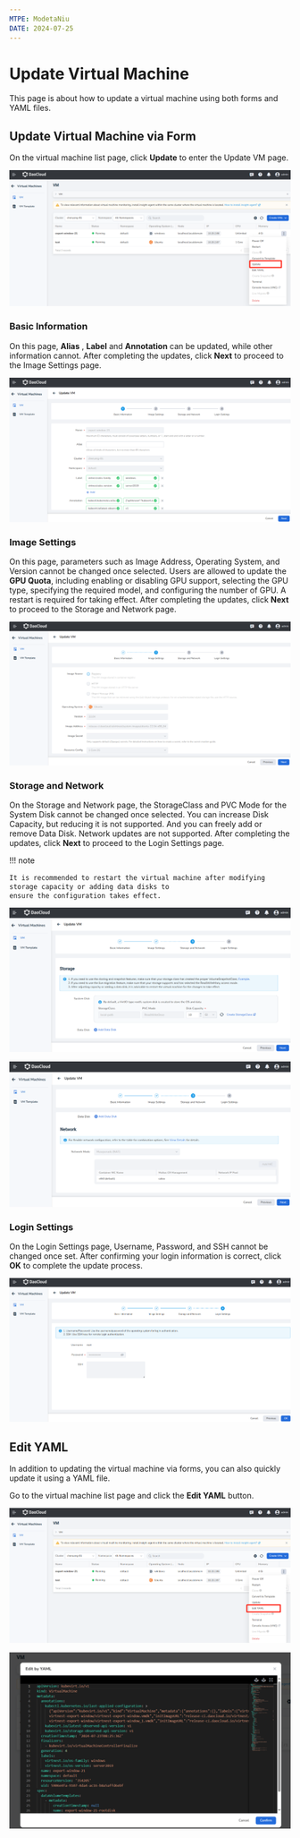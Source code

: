 ```yaml
---
MTPE: ModetaNiu
DATE: 2024-07-25
---
```


# Update Virtual Machine

This page is about how to update a virtual machine using both forms and YAML files.

## Update Virtual Machine via Form

On the virtual machine list page, click __Update__ to enter the Update VM page.

![Update](../images/edit01.png)

### Basic Information

On this page, __Alias__ , __Label__ and __Annotation__ can be updated, while other information cannot. 
After completing the updates, click __Next__ to proceed to the Image Settings page.

![Basic Info](../images/edit02.png)

### Image Settings

On this page, parameters such as Image Address, Operating System, and Version cannot be changed once selected. 
Users are allowed to update the __GPU Quota__, including enabling or disabling GPU support, selecting the GPU type, 
specifying the required model, and configuring the number of GPU. A restart is required for taking effect. 
After completing the updates, click __Next__ to proceed to the Storage and Network page.

![Image Settings](../images/edit03.png)

### Storage and Network

On the Storage and Network page, the StorageClass and PVC Mode for the System Disk cannot be changed once selected. 
You can increase Disk Capacity, but reducing it is not supported. And you can freely add or remove Data Disk. 
Network updates are not supported. After completing the updates, click __Next__ to proceed to the Login Settings page.

!!! note

    It is recommended to restart the virtual machine after modifying storage capacity or adding data disks to 
    ensure the configuration takes effect.

![Storage](../images/edit04.png)

![Network](../images/edit05.png)

### Login Settings

On the Login Settings page, Username, Password, and SSH cannot be changed once set. 
After confirming your login information is correct, click __OK__ to complete the update process.

![Login Settings](../images/edit06.png)

## Edit YAML

In addition to updating the virtual machine via forms, you can also quickly update it using a YAML file.

Go to the virtual machine list page and click the __Edit YAML__ button.

![YAML Edit](../images/edit07.png)

![Edit YAML](../images/edit08.png)